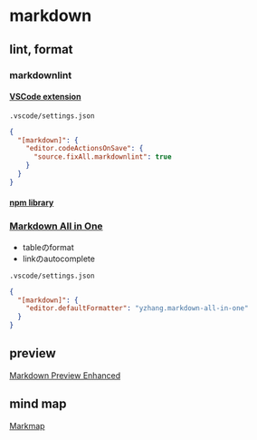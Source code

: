 # markdown

## lint, format

### markdownlint

#### [VSCode extension](https://marketplace.visualstudio.com/items?itemName=DavidAnson.vscode-markdownlint)

`.vscode/settings.json`

```json
{
  "[markdown]": {
    "editor.codeActionsOnSave": {
      "source.fixAll.markdownlint": true
    }
  }
}
```

#### [npm library](https://www.npmjs.com/package/markdownlint)

### [Markdown All in One](https://marketplace.visualstudio.com/items?itemName=yzhang.markdown-all-in-one)

- tableのformat
- linkのautocomplete

`.vscode/settings.json`

```json
{
  "[markdown]": {
    "editor.defaultFormatter": "yzhang.markdown-all-in-one"
  }
}
```

## preview

[Markdown Preview Enhanced](https://marketplace.visualstudio.com/items?itemName=shd101wyy.markdown-preview-enhanced)

## mind map

[Markmap](https://marketplace.visualstudio.com/items?itemName=gera2ld.markmap-vscode)
